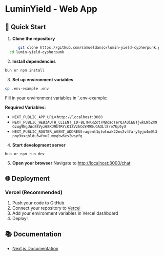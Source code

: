 # LuminYield - Web App

## 🚀 Quick Start

1.  **Clone the repository**

```bash
      git clone https://github.com/samueldanso/lumin-yield-cypherpunk.git
  cd lumin-yield-cypherpunk
```

2.  **Install dependencies**

```bash
bun or npm install
```

3.  **Set up environment variables**

```bash
cp .env-example .env
```

Fill in your environment variables in `.env-example:

**Required Variables:**

-   `NEXT_PUBLIC_APP_URL`=`http://localhost:3000`
-   `NEXT_PUBLIC_WEB3AUTH_CLIENT_ID`=`BLTHKRZot7MBcaqTerQJAQiEBTjwkLNbZm9Gzug9NgUWc88Vyz68KJ9b9RYcK1ZVzhCdYM9SuGA3LlSre7Up0yU`
-   `NEXT_PUBLIC_ROUTER_AGENT_ADDRESS`=`agent1qtwtnak22nv2v4fary5yju4m0l3pny3xxqhldu3wfxu2umyghw6es2wsyfq`

4. **Start development server**

```bash
bun or npm run dev
```

5. **Open your browser**
   Navigate to [http://localhost:3000/chat](http://localhost:3000/chat)

## 🌐 Deployment

### Vercel (Recommended)

1. Push your code to GitHub
2. Connect your repository to [Vercel](https://vercel.com)
3. Add your environment variables in Vercel dashboard
4. Deploy!

## 📚 Documentation

-   [Next.js Documentation](https://nextjs.org/docs)

